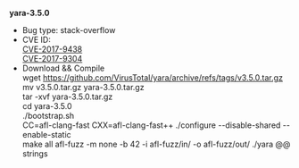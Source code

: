 **yara-3.5.0**
* Bug type: stack-overflow
* CVE ID:    
[CVE-2017-9438](https://cve.mitre.org/cgi-bin/cvename.cgi?name=CVE-2017-9438)    
[CVE-2017-9304](https://cve.mitre.org/cgi-bin/cvename.cgi?name=CVE-2017-9304)    
* Download && Compile    
wget https://github.com/VirusTotal/yara/archive/refs/tags/v3.5.0.tar.gz    
mv v3.5.0.tar.gz yara-3.5.0.tar.gz    
tar -xvf yara-3.5.0.tar.gz     
cd yara-3.5.0    
./bootstrap.sh     
CC=afl-clang-fast CXX=afl-clang-fast++ ./configure --disable-shared --enable-static    
make all
afl-fuzz -m none -b 42 -i afl-fuzz/in/ -o afl-fuzz/out/ ./yara @@ strings
